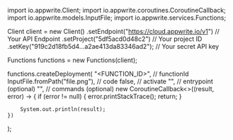 import io.appwrite.Client;
import io.appwrite.coroutines.CoroutineCallback;
import io.appwrite.models.InputFile;
import io.appwrite.services.Functions;

Client client = new Client()
    .setEndpoint("https://cloud.appwrite.io/v1") // Your API Endpoint
    .setProject("5df5acd0d48c2") // Your project ID
    .setKey("919c2d18fb5d4...a2ae413da83346ad2"); // Your secret API key

Functions functions = new Functions(client);

functions.createDeployment(
    "<FUNCTION_ID>", // functionId
    InputFile.fromPath("file.png"), // code
    false, // activate
    "<ENTRYPOINT>", // entrypoint (optional)
    "<COMMANDS>", // commands (optional)
    new CoroutineCallback<>((result, error) -> {
        if (error != null) {
            error.printStackTrace();
            return;
        }

        System.out.println(result);
    })
);

